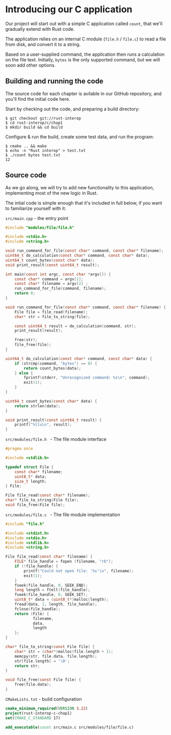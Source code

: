 # Introducing our C application

Our project will start out with a simple C application 
called `count`, that we'll gradually extend with Rust
code.

The application relies on an internal C module (`file.h` / `file.c`) to read
a file from disk, and convert it to a string.

Based on a user-supplied command, the application then runs 
a calculation on the file text. Initially,
`bytes` is the only supported command, but we will soon add 
other options.

## Building and running the code

The source code for each chapter is avilable in our GitHub
repository, and you'll find the initial code here.

Start by checking out the code, and preparing a build directory:

```shell
$ git checkout git://rust-interop
$ cd rust-interop/c/chap1
$ mkdir build && cd build 
```

Configure & run the build, create some test data, and run
the program:

```shell
$ cmake .. && make
$ echo -n "Rust interop" > test.txt
$ ./count bytes test.txt 
12
```

## Source code

As we go along, we will try to add new functionality to this
application, implementing most of the new logic in Rust.

The intial code is simple enough that it's included in  full below,
if you want to familiarize yourself with it:

`src/main.cpp` - the entry point

```c
#include "modules/file/file.h"

#include <stdio.h>
#include <string.h>

void run_command_for_file(const char* command, const char* filename);
uint64_t do_calculation(const char* command, const char* data);
uint64_t count_bytes(const char* data);
void print_result(const uint64_t result);

int main(const int argc, const char *argv[]) {
    const char* command = argv[1];
    const char* filename = argv[2] ;
    run_command_for_file(command, filename);
    return 0;
}

void run_command_for_file(const char* command, const char* filename) {
    File file = file_read(filename);
    char* str = file_to_string(file);

    const uint64_t result = do_calculation(command, str);
    print_result(result);

    free(str);
    file_free(file);
}

uint64_t do_calculation(const char* command, const char* data) {
    if (strcmp(command, "bytes") == 0) {
        return count_bytes(data);
    } else {
        fprintf(stderr, "Unrecognized command: %s\n", command);
        exit(1);
    }
}

uint64_t count_bytes(const char* data) {
    return strlen(data);
}

void print_result(const uint64_t result) {
    printf("%llu\n", result);
}
```

`src/modules/file.h ` - The file module interface

```c
#pragma once

#include <stdlib.h>

typedef struct File {
    const char* filename;
    uint8_t* data;
    size_t length;
} File;

File file_read(const char* filename);
char* file_to_string(File file);
void file_free(File file);
```

`src/modules/file.c ` - The file module implementation

```c
#include "file.h"

#include <stdint.h>
#include <stdio.h>
#include <stdlib.h>
#include <string.h>

File file_read(const char* filename) {
    FILE* file_handle = fopen (filename, "rb");
    if (!file_handle) {
        printf("Could not open file: '%s'\n", filename);
        exit(1);
    }
    fseek(file_handle, 0, SEEK_END);
    long length = ftell(file_handle);
    fseek(file_handle, 0, SEEK_SET);
    uint8_t* data = (uint8_t*)malloc(length);
    fread(data, 1, length, file_handle);
    fclose(file_handle);
    return (File) {
            filename,
            data,
            length
    };
}

char* file_to_string(const File file) {
    char* str = (char*)malloc(file.length + 1);
    memcpy(str, file.data, file.length);
    str[file.length] = '\0';
    return str;
}

void file_free(const File file) {
    free(file.data);
}
```

`CMakeLists.txt` - build configuration

```cmake
cmake_minimum_required(VERSION 3.22)
project(rust-interop-c-chap1)
set(CMAKE_C_STANDARD 17)

add_executable(count src/main.c src/modules/file/file.c)
```